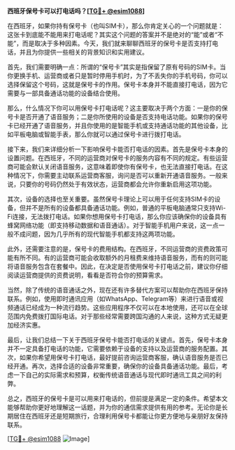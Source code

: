 **西班牙保号卡可以打电话吗？[[TG💪+ @esim1088](https://t.me/s/esim1088)]**

在西班牙，如果你持有保号卡（也叫SIM卡），那么你肯定关心的一个问题就是：这张卡到底能不能用来打电话呢？其实这个问题的答案并不是绝对的“能”或者“不能”，而是取决于多种因素。今天，我们就来聊聊西班牙的保号卡是否支持打电话，并且为你提供一些相关的背景知识和实用建议。

首先，我们需要明确一点：所谓的“保号卡”其实是指保留了原有号码的SIM卡。当你更换手机、运营商或者只是暂时停用手机时，为了不丢失你的手机号码，你可以选择保留这个号码，这就是保号卡的作用。保号卡本身并不能直接打电话，因为它需要与一部具备通话功能的设备结合使用。

那么，什么情况下你可以用保号卡打电话呢？这主要取决于两个方面：一是你的保号卡是否开通了语音服务；二是你所使用的设备是否支持电话功能。如果你的保号卡已经开通了语音服务，并且你使用的是智能手机或支持通话功能的其他设备，比如平板电脑或智能手表，那么你就可以通过保号卡进行拨打电话。

接下来，我们来详细分析一下影响保号卡能否打电话的因素。首先是保号卡本身的设置问题。在西班牙，不同的运营商对保号卡的服务内容有不同的规定。有些运营商可能会默认关闭语音服务，这意味着即使你有保号卡，也无法直接打电话。在这种情况下，你需要主动联系运营商客服，询问是否可以重新开通语音服务。一般来说，只要你的号码仍然处于有效状态，运营商都会允许你重新启用这项功能。

其次，设备的选择也至关重要。虽然保号卡理论上可以用于任何支持SIM卡的设备，但并不是所有的设备都具备通话功能。例如，普通的平板电脑通常只支持Wi-Fi连接，无法拨打电话。如果你想用保号卡打电话，那么你应该确保你的设备具有蜂窝网络功能（即支持移动数据和语音通话）。对于智能手机用户来说，这一点一般不成问题，因为几乎所有的现代智能手机都支持这两项功能。

此外，还需要注意的是，保号卡的费用结构。在西班牙，不同运营商的资费政策可能有所不同。有的运营商可能会收取额外的月租费来维持语音服务，而有的则可能将语音服务包含在套餐中。因此，在决定是否使用保号卡打电话之前，建议你仔细阅读运营商提供的资费说明，看看是否符合你的预算需求。

当然，除了传统的语音通话之外，现在还有许多替代方案可以帮助你在西班牙保持联系。例如，使用即时通讯应用（如WhatsApp、Telegram等）来进行语音或视频通话已经成为一种流行趋势。这些应用程序不仅可以在本地使用，还可以在全球范围内免费拨打国际电话。对于那些经常需要跨国沟通的人来说，这种方式无疑更加经济实惠。

最后，让我们总结一下关于西班牙保号卡能否打电话的关键点。首先，保号卡本身并不一定具备打电话的功能，它需要依赖于设备的支持以及运营商的服务配置。其次，如果你希望用保号卡打电话，最好提前咨询运营商客服，确认语音服务是否已经开通。再次，选择合适的设备非常重要，确保你的设备具备通话功能。最后，考虑一下自己的实际需求和预算，权衡传统语音通话与现代即时通讯工具之间的利弊。

总之，西班牙的保号卡是可以用来打电话的，但前提是满足一定的条件。希望本文能够帮助你更好地理解这一话题，并为你的通信需求提供有用的参考。无论你是长期居住在西班牙还是短期旅行，合理利用保号卡都能让你更方便地与亲朋好友保持联系。

[[TG💪+ @esim1088](https://t.me/s/esim1088) ![Image](https://i.postimg.cc/4NQfJmqS/Snipaste-2025-05-13-00-14-12.png)]